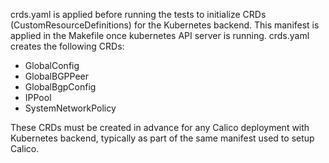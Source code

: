 crds.yaml is applied before running the tests to initialize CRDs (CustomResourceDefinitions)
for the Kubernetes backend.
This manifest is applied in the Makefile once kubernetes API server is running.
crds.yaml creates the following CRDs:
  - GlobalConfig
  - GlobalBGPPeer
  - GlobalBgpConfig
  - IPPool
  - SystemNetworkPolicy

These CRDs must be created in advance for any Calico deployment with Kubernetes backend,
typically as part of the same manifest used to setup Calico.